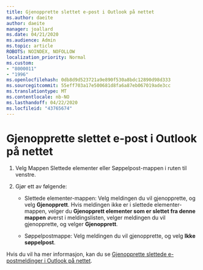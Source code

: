 ```yaml
---
title: Gjenopprette slettet e-post i Outlook på nettet
ms.author: daeite
author: daeite
manager: joallard
ms.date: 04/21/2020
ms.audience: Admin
ms.topic: article
ROBOTS: NOINDEX, NOFOLLOW
localization_priority: Normal
ms.custom:
- "8000011"
- "1996"
ms.openlocfilehash: 0db8d9d523721a9e890f530a8bdc12890d98d333
ms.sourcegitcommit: 55eff703a17e500681d8fa6a87eb067019ade3cc
ms.translationtype: MT
ms.contentlocale: nb-NO
ms.lasthandoff: 04/22/2020
ms.locfileid: "43765674"
---
```

# <a name="recover-deleted-email-in-outlook-on-the-web"></a>Gjenopprette slettet e-post i Outlook på nettet

1. Velg Mappen Slettede elementer eller Søppelpost-mappen i ruten til venstre.

2. Gjør ett av følgende:

    - Slettede elementer-mappen: Velg meldingen du vil gjenopprette, og velg **Gjenopprett**. Hvis meldingen ikke er i slettede elementer-mappen, velger du **Gjenopprett elementer som er slettet fra denne mappen** øverst i meldingslisten, velger meldingen du vil gjenopprette, og velger **Gjenopprett**.

    - Søppelpostmappe: Velg meldingen du vil gjenopprette, og velg **Ikke søppelpost**.

Hvis du vil ha mer informasjon, kan du se [Gjenopprette slettede e-postmeldinger i Outlook på nettet](https://support.office.com/article/a8ca78ac-4721-4066-95dd-571842e9fb11).